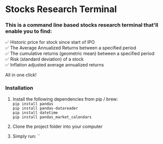 # Stocks Research Terminal

### This is a command line based stocks research terminal that'll enable you to find:

✅ Historic price for stock since start of IPO  
✅ The Average Annualized Returns between a specified period  
✅ The cumulative returns (geometric mean) between a specified period  
✅ Risk (standard deviation) of a stock  
✅ Inflation adjusted average annualized returns  

All in one click!

### Installation
1. Install the following dependencies from pip / brew:  
`pip install pandas`  
`pip install pandas-datareader`  
`pip install datetime`  
`pip install pandas_market_calendars`  

2. Clone the project folder into your computer

3. Simply run:
``
